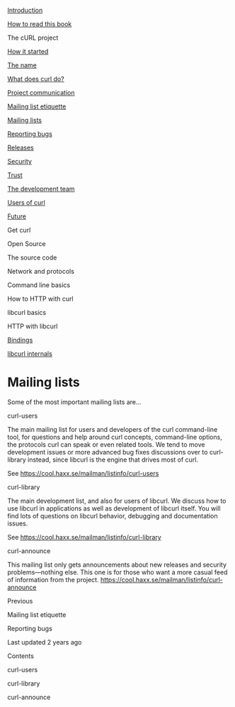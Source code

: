 <a href="../index.html" class="link-a079aa82--primary-53a25e66--logoLink-10d08504"></a>





<a href="../index.html" class="link-a079aa82--primary-53a25e66--logoLink-10d08504"></a>





<a href="../index.html" class="navButton-94f2579c--navButtonClickable-161b88ca"><span class="text-4505230f--UIH300-2063425d--textContentFamily-49a318e1--navButtonLabel-14a4968f">Introduction</span></a>

<a href="../how-to-read.html" class="navButton-94f2579c--navButtonClickable-161b88ca"><span class="text-4505230f--UIH300-2063425d--textContentFamily-49a318e1--navButtonLabel-14a4968f">How to read this book</span></a>

<span class="text-4505230f--UIH300-2063425d--textContentFamily-49a318e1--navButtonLabel-14a4968f">The cURL project</span>

<a href="started.html" class="navButton-94f2579c--pageItemWithChildrenNested-2c5d8183--navButtonClickable-161b88ca"><span class="text-4505230f--UIH300-2063425d--textContentFamily-49a318e1--navButtonLabel-14a4968f">How it started</span></a>

<a href="name.html" class="navButton-94f2579c--pageItemWithChildrenNested-2c5d8183--navButtonClickable-161b88ca"><span class="text-4505230f--UIH300-2063425d--textContentFamily-49a318e1--navButtonLabel-14a4968f">The name</span></a>

<a href="does.html" class="navButton-94f2579c--pageItemWithChildrenNested-2c5d8183--navButtonClickable-161b88ca"><span class="text-4505230f--UIH300-2063425d--textContentFamily-49a318e1--navButtonLabel-14a4968f">What does curl do?</span></a>

<a href="comm.html" class="navButton-94f2579c--pageItemWithChildrenNested-2c5d8183--navButtonClickable-161b88ca"><span class="text-4505230f--UIH300-2063425d--textContentFamily-49a318e1--navButtonLabel-14a4968f">Project communication</span></a>

<a href="etiquette.html" class="navButton-94f2579c--pageItemWithChildrenNested-2c5d8183--navButtonClickable-161b88ca"><span class="text-4505230f--UIH300-2063425d--textContentFamily-49a318e1--navButtonLabel-14a4968f">Mailing list etiquette</span></a>

<a href="maillists.html" class="navButton-94f2579c--pageItemWithChildrenNested-2c5d8183--navButtonClickable-161b88ca--navButtonOpened-6a88552e"><span class="text-4505230f--UIH300-2063425d--textContentFamily-49a318e1--navButtonLabel-14a4968f">Mailing lists</span></a>

<a href="bugs.html" class="navButton-94f2579c--pageItemWithChildrenNested-2c5d8183--navButtonClickable-161b88ca"><span class="text-4505230f--UIH300-2063425d--textContentFamily-49a318e1--navButtonLabel-14a4968f">Reporting bugs</span></a>

<a href="releases.html" class="navButton-94f2579c--pageItemWithChildrenNested-2c5d8183--navButtonClickable-161b88ca"><span class="text-4505230f--UIH300-2063425d--textContentFamily-49a318e1--navButtonLabel-14a4968f">Releases</span></a>

<a href="security.html" class="navButton-94f2579c--pageItemWithChildrenNested-2c5d8183--navButtonClickable-161b88ca"><span class="text-4505230f--UIH300-2063425d--textContentFamily-49a318e1--navButtonLabel-14a4968f">Security</span></a>

<a href="trust.html" class="navButton-94f2579c--pageItemWithChildrenNested-2c5d8183--navButtonClickable-161b88ca"><span class="text-4505230f--UIH300-2063425d--textContentFamily-49a318e1--navButtonLabel-14a4968f">Trust</span></a>

<a href="devteam.html" class="navButton-94f2579c--pageItemWithChildrenNested-2c5d8183--navButtonClickable-161b88ca"><span class="text-4505230f--UIH300-2063425d--textContentFamily-49a318e1--navButtonLabel-14a4968f">The development team</span></a>

<a href="users.html" class="navButton-94f2579c--pageItemWithChildrenNested-2c5d8183--navButtonClickable-161b88ca"><span class="text-4505230f--UIH300-2063425d--textContentFamily-49a318e1--navButtonLabel-14a4968f">Users of curl</span></a>

<a href="future.html" class="navButton-94f2579c--pageItemWithChildrenNested-2c5d8183--navButtonClickable-161b88ca"><span class="text-4505230f--UIH300-2063425d--textContentFamily-49a318e1--navButtonLabel-14a4968f">Future</span></a>

<span class="text-4505230f--UIH300-2063425d--textContentFamily-49a318e1--navButtonLabel-14a4968f">Get curl</span>

<span class="text-4505230f--UIH300-2063425d--textContentFamily-49a318e1--navButtonLabel-14a4968f">Open Source</span>

<span class="text-4505230f--UIH300-2063425d--textContentFamily-49a318e1--navButtonLabel-14a4968f">The source code</span>

<span class="text-4505230f--UIH300-2063425d--textContentFamily-49a318e1--navButtonLabel-14a4968f">Network and protocols</span>

<span class="text-4505230f--UIH300-2063425d--textContentFamily-49a318e1--navButtonLabel-14a4968f">Command line basics</span>



<span class="text-4505230f--UIH300-2063425d--textContentFamily-49a318e1--navButtonLabel-14a4968f">How to HTTP with curl</span>

<span class="text-4505230f--UIH300-2063425d--textContentFamily-49a318e1--navButtonLabel-14a4968f">libcurl basics</span>

<span class="text-4505230f--UIH300-2063425d--textContentFamily-49a318e1--navButtonLabel-14a4968f">HTTP with libcurl</span>

<a href="../bindings.html" class="navButton-94f2579c--navButtonClickable-161b88ca"><span class="text-4505230f--UIH300-2063425d--textContentFamily-49a318e1--navButtonLabel-14a4968f">Bindings</span></a>

<a href="../internals.html" class="navButton-94f2579c--navButtonClickable-161b88ca"><span class="text-4505230f--UIH300-2063425d--textContentFamily-49a318e1--navButtonLabel-14a4968f">libcurl internals</span></a>

<a href="../bookindex.html" class="navButton-94f2579c--navButtonClickable-161b88ca"><span class="text-4505230f--UIH300-2063425d--textContentFamily-49a318e1--navButtonLabel-14a4968f"></span></a>





# <span class="text-4505230f--DisplayH900-bfb998fa--textContentFamily-49a318e1">Mailing lists</span>

<span class="text-4505230f--UIH300-2063425d--textUIFamily-5ebd8e40--text-8ee2c8b2"></span>

<span class="text-4505230f--UIH300-2063425d--textUIFamily-5ebd8e40--text-8ee2c8b2"></span>

<span class="text-4505230f--TextH400-3033861f--textContentFamily-49a318e1"><span data-key="8885b39498c840a485131f2f4f5e2638"><span data-offset-key="8885b39498c840a485131f2f4f5e2638:0">Some of the most important mailing lists are…</span></span></span>

<span class="text-4505230f--HeadingH700-04e1a2a3--textContentFamily-49a318e1"><span data-key="c75961752afc434e88beba8f2c7dfba8"><span data-offset-key="c75961752afc434e88beba8f2c7dfba8:0">curl-users</span></span></span>

<span class="text-4505230f--TextH400-3033861f--textContentFamily-49a318e1"><span data-key="6bac7827b673435dadf57231c24069f9"><span data-offset-key="6bac7827b673435dadf57231c24069f9:0">The main mailing list for users and developers of the curl command-line tool, for questions and help around curl concepts, command-line options, the protocols curl can speak or even related tools. We tend to move development issues or more advanced bug fixes discussions over to curl-library instead, since libcurl is the engine that drives most of curl.</span></span></span>

<span class="text-4505230f--TextH400-3033861f--textContentFamily-49a318e1"><span data-key="2af431af8cd741d4a0f97dd2849c024d"><span data-offset-key="2af431af8cd741d4a0f97dd2849c024d:0">See </span></span><a href="https://cool.haxx.se/mailman/listinfo/curl-users" class="link-a079aa82--primary-53a25e66--link-faf6c434"><span data-key="560f3b49ae7a44c4925895b3afdd55ab"><span data-offset-key="560f3b49ae7a44c4925895b3afdd55ab:0">https://cool.haxx.se/mailman/listinfo/curl-users</span></span></a><span data-key="5d26d28be62446f4897bc49db09ad977"><span data-offset-key="5d26d28be62446f4897bc49db09ad977:0"><span data-slate-zero-width="z">​</span></span></span></span>

<span class="text-4505230f--HeadingH700-04e1a2a3--textContentFamily-49a318e1"><span data-key="acbfb4120f8e40eeace2c8d44fa8a07a"><span data-offset-key="acbfb4120f8e40eeace2c8d44fa8a07a:0">curl-library</span></span></span>

<span class="text-4505230f--TextH400-3033861f--textContentFamily-49a318e1"><span data-key="3d32e7bad176470295c871609ff1f553"><span data-offset-key="3d32e7bad176470295c871609ff1f553:0">The main development list, and also for users of libcurl. We discuss how to use libcurl in applications as well as development of libcurl itself. You will find lots of questions on libcurl behavior, debugging and documentation issues.</span></span></span>

<span class="text-4505230f--TextH400-3033861f--textContentFamily-49a318e1"><span data-key="e97f55416e344e0f8fc20f4267583c63"><span data-offset-key="e97f55416e344e0f8fc20f4267583c63:0">See </span></span><a href="https://cool.haxx.se/mailman/listinfo/curl-library" class="link-a079aa82--primary-53a25e66--link-faf6c434"><span data-key="5335ca2d605c499abdd2b71bbc8aa6be"><span data-offset-key="5335ca2d605c499abdd2b71bbc8aa6be:0">https://cool.haxx.se/mailman/listinfo/curl-library</span></span></a><span data-key="ee6e089e25394084a93edf1040de780d"><span data-offset-key="ee6e089e25394084a93edf1040de780d:0"><span data-slate-zero-width="z">​</span></span></span></span>

<span class="text-4505230f--HeadingH700-04e1a2a3--textContentFamily-49a318e1"><span data-key="afb59288af1a497d8c528c7c4e244431"><span data-offset-key="afb59288af1a497d8c528c7c4e244431:0">curl-announce</span></span></span>

<span class="text-4505230f--TextH400-3033861f--textContentFamily-49a318e1"><span data-key="8049f51dbf014a1d85606816caced121"><span data-offset-key="8049f51dbf014a1d85606816caced121:0">This mailing list only gets announcements about new releases and security problems—nothing else. This one is for those who want a more casual feed of information from the project. </span></span><a href="https://cool.haxx.se/mailman/listinfo/curl-announce" class="link-a079aa82--primary-53a25e66--link-faf6c434"><span data-key="583e69a297de4bcab4c0d70f23ba4731"><span data-offset-key="583e69a297de4bcab4c0d70f23ba4731:0">https://cool.haxx.se/mailman/listinfo/curl-announce</span></span></a><span data-key="a4ebf53844e349e7b8f14e95c3cb11b1"><span data-offset-key="a4ebf53844e349e7b8f14e95c3cb11b1:0"><span data-slate-zero-width="z">​</span></span></span></span>

<a href="etiquette.html" class="reset-3c756112--card-6570f064--whiteCard-fff091a4--cardPrevious-56a5e674"></a>

<span class="text-4505230f--TextH200-a3425406--textContentFamily-49a318e1">Previous</span>

<span class="text-4505230f--UIH400-4e41e82a--textContentFamily-49a318e1">Mailing list etiquette</span>

<a href="bugs.html" class="reset-3c756112--card-6570f064--whiteCard-fff091a4--cardNext-19241c42"></a>


<span class="text-4505230f--UIH400-4e41e82a--textContentFamily-49a318e1">Reporting bugs</span>



<span class="text-4505230f--TextH200-a3425406--textContentFamily-49a318e1">Last updated 2 years ago</span>



<span class="text-4505230f--InfoH100-1e92e1d1--textContentFamily-49a318e1">Contents</span>

<a href="maillists.html#curl-users" class="reset-3c756112--menuItem-aa02f6ec--menuItemLight-757d5235--menuItemInline-173bdf97--pageTocItem-f4427024"></a>

<span class="text-4505230f--UIH300-2063425d--textContentFamily-49a318e1"><span class="text-4505230f--UIH200-50ead35f--textContentFamily-49a318e1">curl-users</span></span>

<a href="maillists.html#curl-library" class="reset-3c756112--menuItem-aa02f6ec--menuItemLight-757d5235--menuItemInline-173bdf97--pageTocItem-f4427024"></a>

<span class="text-4505230f--UIH300-2063425d--textContentFamily-49a318e1"><span class="text-4505230f--UIH200-50ead35f--textContentFamily-49a318e1">curl-library</span></span>

<a href="maillists.html#curl-announce" class="reset-3c756112--menuItem-aa02f6ec--menuItemLight-757d5235--menuItemInline-173bdf97--pageTocItem-f4427024"></a>

<span class="text-4505230f--UIH300-2063425d--textContentFamily-49a318e1"><span class="text-4505230f--UIH200-50ead35f--textContentFamily-49a318e1">curl-announce</span></span>
